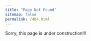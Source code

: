 ```yaml
---
title: "Page Not Found"
sitemap: false
permalink: /404.html
---
```


Sorry, this page is under construction!!!
